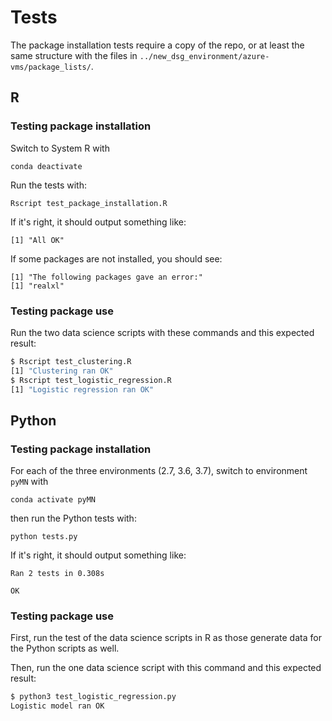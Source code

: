 
# Tests

The package installation tests require a copy of the repo, or at least the same
structure with the files in `../new_dsg_environment/azure-vms/package_lists/`.

## R

### Testing package installation

Switch to System R with 

```
conda deactivate
```

Run the tests with:

```
Rscript test_package_installation.R
```

If it's right, it should output something like:

```
[1] "All OK"
```

If some packages are not installed, you should see:

```
[1] "The following packages gave an error:"
[1] "realxl"
```

### Testing package use

Run the two data science scripts with these commands and this expected result:

```bash
$ Rscript test_clustering.R 
[1] "Clustering ran OK"
$ Rscript test_logistic_regression.R 
[1] "Logistic regression ran OK"
```

## Python

### Testing package installation

For each of the three environments (2.7, 3.6, 3.7), switch to environment `pyMN`
with

```
conda activate pyMN
```

then run the Python tests with:

```
python tests.py
```

If it's right, it should output something like:

```
Ran 2 tests in 0.308s

OK
```

### Testing package use

First, run the test of the data science scripts in R as those generate data for
the Python scripts as well.

Then, run the one data science script with this command and this expected result:

```bash
$ python3 test_logistic_regression.py
Logistic model ran OK
```


